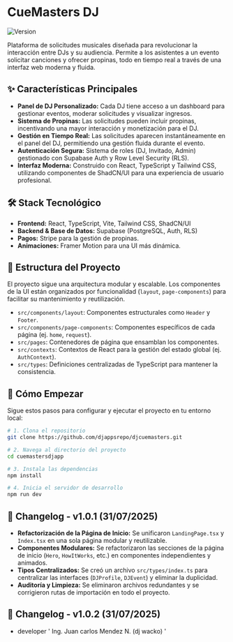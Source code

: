 # CueMasters DJ

![Version](https://img.shields.io/badge/version-1.0.1-blue.svg)

Plataforma de solicitudes musicales diseñada para revolucionar la interacción entre DJs y su audiencia. Permite a los asistentes a un evento solicitar canciones y ofrecer propinas, todo en tiempo real a través de una interfaz web moderna y fluida.

## ✨ Características Principales

- **Panel de DJ Personalizado:** Cada DJ tiene acceso a un dashboard para gestionar eventos, moderar solicitudes y visualizar ingresos.
- **Sistema de Propinas:** Las solicitudes pueden incluir propinas, incentivando una mayor interacción y monetización para el DJ.
- **Gestión en Tiempo Real:** Las solicitudes aparecen instantáneamente en el panel del DJ, permitiendo una gestión fluida durante el evento.
- **Autenticación Segura:** Sistema de roles (DJ, Invitado, Admin) gestionado con Supabase Auth y Row Level Security (RLS).
- **Interfaz Moderna:** Construido con React, TypeScript y Tailwind CSS, utilizando componentes de ShadCN/UI para una experiencia de usuario profesional.

## 🛠️ Stack Tecnológico

- **Frontend:** React, TypeScript, Vite, Tailwind CSS, ShadCN/UI
- **Backend & Base de Datos:** Supabase (PostgreSQL, Auth, RLS)
- **Pagos:** Stripe para la gestión de propinas.
- **Animaciones:** Framer Motion para una UI más dinámica.

## 📂 Estructura del Proyecto

El proyecto sigue una arquitectura modular y escalable. Los componentes de la UI están organizados por funcionalidad (`layout`, `page-components`) para facilitar su mantenimiento y reutilización.

- `src/components/layout`: Componentes estructurales como `Header` y `Footer`.
- `src/components/page-components`: Componentes específicos de cada página (ej. `home`, `request`).
- `src/pages`: Contenedores de página que ensamblan los componentes.
- `src/contexts`: Contextos de React para la gestión del estado global (ej. `AuthContext`).
- `src/types`: Definiciones centralizadas de TypeScript para mantener la consistencia.

## 🚀 Cómo Empezar

Sigue estos pasos para configurar y ejecutar el proyecto en tu entorno local:

```sh
# 1. Clona el repositorio
git clone https://github.com/djappsrepo/djcuemasters.git

# 2. Navega al directorio del proyecto
cd cuemastersdjapp

# 3. Instala las dependencias
npm install

# 4. Inicia el servidor de desarrollo
npm run dev
```

## 📄 Changelog - v1.0.1 (31/07/2025)

- **Refactorización de la Página de Inicio:** Se unificaron `LandingPage.tsx` y `Index.tsx` en una sola página modular y reutilizable.
- **Componentes Modulares:** Se refactorizaron las secciones de la página de inicio (`Hero`, `HowItWorks`, etc.) en componentes independientes y animados.
- **Tipos Centralizados:** Se creó un archivo `src/types/index.ts` para centralizar las interfaces (`DJProfile`, `DJEvent`) y eliminar la duplicidad.
- **Auditoría y Limpieza:** Se eliminaron archivos redundantes y se corrigieron rutas de importación en todo el proyecto.

## 📄 Changelog - v1.0.2 (31/07/2025)
 - developer ' Ing. Juan carlos Mendez N. (dj wacko) '
